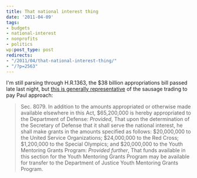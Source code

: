 ```yaml
---
title: That national interest thing
date: '2011-04-09'
tags:
- budgets
- national-interest
- nonprofits
- politics
wp:post_type: post
redirects:
- "/2011/04/that-national-interest-thing/"
- "/?p=2563"
---
```


I'm still parsing through H.R.1363, the $38 billion appropriations bill passed late last night, but [this is generally representative](http://www.opencongress.org/bill/112-h1363/text?version=eh&nid=t0:eh:361) of the sausage trading to pay Paul approach:

> Sec. 8079. In addition to the amounts appropriated or otherwise made available elsewhere in this Act, $65,200,000 is hereby appropriated to the Department of Defense: _Provided_, That upon the determination of the Secretary of Defense that it shall serve the national interest, he shall make grants in the amounts specified as follows: $20,000,000 to the United Service Organizations; $24,000,000 to the Red Cross; $1,200,000 to the Special Olympics; and $20,000,000 to the Youth Mentoring Grants Program: _Provided further_, That funds available in this section for the Youth Mentoring Grants Program may be available for transfer to the Department of Justice Youth Mentoring Grants Program.
